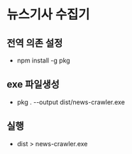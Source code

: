 # 뉴스기사 수집기

## 전역 의존 설정
- npm install -g pkg

## exe 파일생성
- pkg . --output dist/news-crawler.exe

## 실행
- dist > news-crawler.exe